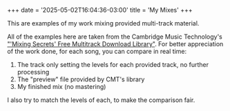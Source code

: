 +++
date = '2025-05-02T16:04:36-03:00'
title = 'My Mixes'
+++

This are examples of my work mixing provided multi-track material.

All of the examples here are taken from the Cambridge Music Technology's ["'Mixing Secrets' Free Multitrack Download Library"](https://www.cambridge-mt.com/ms/mtk/#topAnchor).
For better appreciation of the work done, for each song, you can compare in real time:
1. The track only setting the levels for each provided track, no further processing
2. The "preview" file provided by CMT's library
3. My finished mix (no mastering)

I also try to match the levels of each, to make the comparison fair.